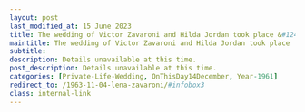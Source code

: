 ```yaml
---
layout: post
last_modified_at: 15 June 2023
title: The wedding of Victor Zavaroni and Hilda Jordan took place &#124; 14 December 1961
maintitle: The wedding of Victor Zavaroni and Hilda Jordan took place
subtitle:
description: Details unavailable at this time.
post_description: Details unavailable at this time.
categories: [Private-Life-Wedding, OnThisDay14December, Year-1961]
redirect_to: /1963-11-04-lena-zavaroni/#infobox3
class: internal-link
---
```


